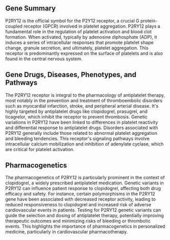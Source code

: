 ## Gene Summary
P2RY12 is the official symbol for the P2Y12 receptor, a crucial G protein-coupled receptor (GPCR) involved in platelet aggregation. P2RY12 plays a fundamental role in the regulation of platelet activation and blood clot formation. When activated, typically by adenosine diphosphate (ADP), it induces a series of intracellular responses that promote platelet shape change, granule secretion, and ultimately, platelet aggregation. This receptor is predominantly expressed on the surface of platelets and is also found in the central nervous system.

## Gene Drugs, Diseases, Phenotypes, and Pathways
The P2RY12 receptor is integral to the pharmacology of antiplatelet therapy, most notably in the prevention and treatment of thromboembolic disorders such as myocardial infarction, stroke, and peripheral arterial disease. It's highly targeted by antiplatelet drugs like clopidogrel, prasugrel, and ticagrelor, which inhibit the receptor to prevent thrombosis. Genetic variations in P2RY12 have been linked to differences in platelet reactivity and differential response to antiplatelet drugs. Disorders associated with P2RY12 generally include those related to abnormal platelet aggregation and bleeding tendencies. This receptor's signaling pathways involve intracellular calcium mobilization and inhibition of adenylate cyclase, which are critical for platelet activation.

## Pharmacogenetics
The pharmacogenetics of P2RY12 is particularly prominent in the context of clopidogrel, a widely prescribed antiplatelet medication. Genetic variants in P2RY12 can influence patient response to clopidogrel, affecting both drug efficacy and safety. For instance, certain polymorphisms in the P2RY12 gene have been associated with decreased receptor activity, leading to reduced responsiveness to clopidogrel and increased risk of adverse cardiovascular events in patients. Testing for P2RY12 genetic variants can guide the selection and dosing of antiplatelet therapy, potentially improving therapeutic outcomes and minimizing risks of bleeding or thrombotic events. This highlights the importance of pharmacogenetics in personalized medicine, particularly in cardiovascular pharmacotherapy.